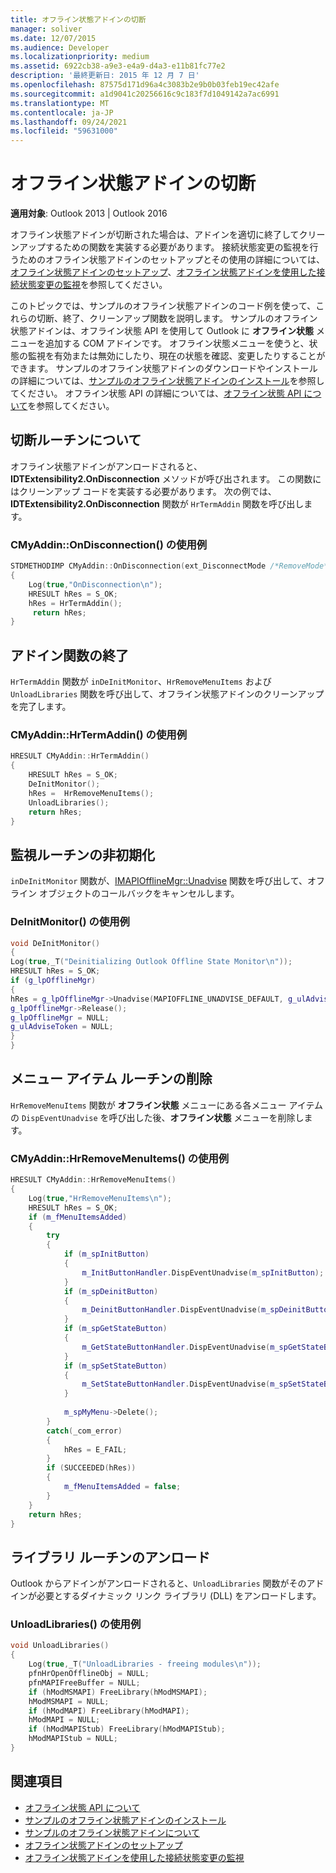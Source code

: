 ```yaml
---
title: オフライン状態アドインの切断
manager: soliver
ms.date: 12/07/2015
ms.audience: Developer
ms.localizationpriority: medium
ms.assetid: 6922cb38-a9e3-e4a9-d4a3-e11b81fc77e2
description: '最終更新日: 2015 年 12 月 7 日'
ms.openlocfilehash: 87575d171d96a4c3083b2e9b0b03feb19ec42afe
ms.sourcegitcommit: a1d9041c20256616c9c183f7d1049142a7ac6991
ms.translationtype: MT
ms.contentlocale: ja-JP
ms.lasthandoff: 09/24/2021
ms.locfileid: "59631000"
---
```

# <a name="disconnecting-an-offline-state-add-in"></a>オフライン状態アドインの切断

**適用対象**: Outlook 2013 | Outlook 2016 
  
オフライン状態アドインが切断された場合は、アドインを適切に終了してクリーンアップするための関数を実装する必要があります。 接続状態変更の監視を行うためのオフライン状態アドインのセットアップとその使用の詳細については、[オフライン状態アドインのセットアップ](setting-up-an-offline-state-add-in.md)、[オフライン状態アドインを使用した接続状態変更の監視](monitoring-connection-state-changes-using-an-offline-state-add-in.md)を参照してください。
  
このトピックでは、サンプルのオフライン状態アドインのコード例を使って、これらの切断、終了、クリーンアップ関数を説明します。 サンプルのオフライン状態アドインは、オフライン状態 API を使用して Outlook に **オフライン状態** メニューを追加する COM アドインです。 オフライン状態メニューを使うと、状態の監視を有効または無効にしたり、現在の状態を確認、変更したりすることができます。 サンプルのオフライン状態アドインのダウンロードやインストールの詳細については、[サンプルのオフライン状態アドインのインストール](installing-the-sample-offline-state-add-in.md)を参照してください。 オフライン状態 API の詳細については、[オフライン状態 API について](about-the-offline-state-api.md)を参照してください。
  
## <a name="on-disconnection-routine"></a>切断ルーチンについて

オフライン状態アドインがアンロードされると、**IDTExtensibility2.OnDisconnection** メソッドが呼び出されます。 この関数にはクリーンアップ コードを実装する必要があります。 次の例では、**IDTExtensibility2.OnDisconnection** 関数が `HrTermAddin` 関数を呼び出します。 
  
### <a name="cmyaddinondisconnection-example"></a>CMyAddin::OnDisconnection() の使用例

```cpp
STDMETHODIMP CMyAddin::OnDisconnection(ext_DisconnectMode /*RemoveMode*/, SAFEARRAY * * /*custom*/) 
{ 
    Log(true,"OnDisconnection\n"); 
    HRESULT hRes = S_OK; 
    hRes = HrTermAddin(); 
     return hRes; 
}
```

## <a name="terminate-add-in-function"></a>アドイン関数の終了

`HrTermAddin` 関数が `inDeInitMonitor`、`HrRemoveMenuItems` および `UnloadLibraries` 関数を呼び出して、オフライン状態アドインのクリーンアップを完了します。 
  
### <a name="cmyaddinhrtermaddin-example"></a>CMyAddin::HrTermAddin() の使用例

```cpp
HRESULT CMyAddin::HrTermAddin() 
{ 
    HRESULT hRes = S_OK; 
    DeInitMonitor(); 
    hRes =  HrRemoveMenuItems(); 
    UnloadLibraries(); 
    return hRes; 
}
```

## <a name="deinitialize-monitor-routine"></a>監視ルーチンの非初期化

`inDeInitMonitor` 関数が、[IMAPIOfflineMgr::Unadvise](imapiofflinemgr-unadvise.md) 関数を呼び出して、オフライン オブジェクトのコールバックをキャンセルします。 
  
### <a name="deinitmonitor-example"></a>DeInitMonitor() の使用例

```cpp
void DeInitMonitor() 
{ 
Log(true,_T("Deinitializing Outlook Offline State Monitor\n")); 
HRESULT hRes = S_OK; 
if (g_lpOfflineMgr) 
{ 
hRes = g_lpOfflineMgr->Unadvise(MAPIOFFLINE_UNADVISE_DEFAULT, g_ulAdviseToken); 
g_lpOfflineMgr->Release(); 
g_lpOfflineMgr = NULL; 
g_ulAdviseToken = NULL; 
} 
}
```

## <a name="remove-menu-items-routine"></a>メニュー アイテム ルーチンの削除

`HrRemoveMenuItems` 関数が **オフライン状態** メニューにある各メニュー アイテムの `DispEventUnadvise` を呼び出した後、**オフライン状態** メニューを削除します。 
  
### <a name="cmyaddinhrremovemenuitems-example"></a>CMyAddin::HrRemoveMenuItems() の使用例

```cpp
HRESULT CMyAddin::HrRemoveMenuItems() 
{     
    Log(true,"HrRemoveMenuItems\n"); 
    HRESULT hRes = S_OK; 
    if (m_fMenuItemsAdded) 
    { 
        try 
        { 
            if (m_spInitButton) 
            { 
                m_InitButtonHandler.DispEventUnadvise(m_spInitButton); 
            } 
            if (m_spDeinitButton) 
            { 
                m_DeinitButtonHandler.DispEventUnadvise(m_spDeinitButton); 
            } 
            if (m_spGetStateButton) 
            { 
                m_GetStateButtonHandler.DispEventUnadvise(m_spGetStateButton); 
            } 
            if (m_spSetStateButton) 
            { 
                m_SetStateButtonHandler.DispEventUnadvise(m_spSetStateButton); 
            } 
 
            m_spMyMenu->Delete(); 
        } 
        catch(_com_error) 
        { 
            hRes = E_FAIL; 
        } 
        if (SUCCEEDED(hRes)) 
        { 
            m_fMenuItemsAdded = false; 
        } 
    } 
    return hRes; 
}
```

## <a name="unload-libraries-routine"></a>ライブラリ ルーチンのアンロード

Outlook からアドインがアンロードされると、`UnloadLibraries` 関数がそのアドインが必要とするダイナミック リンク ライブラリ (DLL) をアンロードします。 
  
### <a name="unloadlibraries-example"></a>UnloadLibraries() の使用例

```cpp
void UnloadLibraries() 
{ 
    Log(true,_T("UnloadLibraries - freeing modules\n")); 
    pfnHrOpenOfflineObj = NULL; 
    pfnMAPIFreeBuffer = NULL; 
    if (hModMSMAPI) FreeLibrary(hModMSMAPI); 
    hModMSMAPI = NULL; 
    if (hModMAPI) FreeLibrary(hModMAPI); 
    hModMAPI = NULL; 
    if (hModMAPIStub) FreeLibrary(hModMAPIStub); 
    hModMAPIStub = NULL; 
}
```

## <a name="see-also"></a>関連項目

- [オフライン状態 API について](about-the-offline-state-api.md)
- [サンプルのオフライン状態アドインのインストール](installing-the-sample-offline-state-add-in.md)
- [サンプルのオフライン状態アドインについて](about-the-sample-offline-state-add-in.md)
- [オフライン状態アドインのセットアップ](setting-up-an-offline-state-add-in.md)
- [オフライン状態アドインを使用した接続状態変更の監視](monitoring-connection-state-changes-using-an-offline-state-add-in.md)

